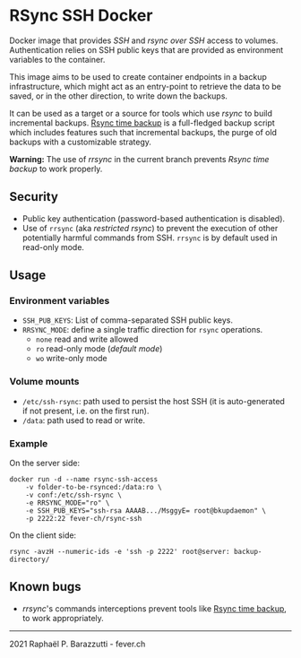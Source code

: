 # RSync SSH Docker

Docker image that provides _SSH_ and _rsync over SSH_ access to volumes. Authentication relies on SSH public keys that are provided as environment variables to the container.

This image aims to be used to create container endpoints in a backup infrastructure, which might act as an entry-point to retrieve the data to be saved, or in the other direction, to write down the backups.

It can be used as a target or a source for tools which use _rsync_ to build incremental backups. 
[Rsync time backup](https://github.com/laurent22/rsync-time-backup) is a full-fledged backup script which includes features such that incremental backups, the purge of old backups with a customizable strategy.

**Warning:** The use of _rrsync_ in the current branch prevents _Rsync time backup_ to work properly.

## Security
- Public key authentication (password-based authentication is disabled).
- Use of `rrsync` (aka *restricted rsync*) to prevent the execution of other potentially harmful commands from SSH. `rrsync` is by default used in read-only mode. 
## Usage
### Environment variables    

- `SSH_PUB_KEYS`: List of comma-separated SSH public keys.
- `RRSYNC_MODE`: define a single traffic direction for `rsync` operations.
    - `none` read and write allowed
    - `ro` read-only mode (_default mode_)
    - `wo` write-only mode

### Volume mounts

- `/etc/ssh-rsync`: path used to persist the host SSH (it is auto-generated if not present, i.e. on the first run).
- `/data`: path used to read or write.
    

### Example

On the server side:

    docker run -d --name rsync-ssh-access 
        -v folder-to-be-rsynced:/data:ro \ 
        -v conf:/etc/ssh-rsync \ 
        -e RRSYNC_MODE="ro" \
        -e SSH_PUB_KEYS="ssh-rsa AAAAB.../MsggyE= root@bkupdaemon" \
        -p 2222:22 fever-ch/rsync-ssh

On the client side:

    rsync -avzH --numeric-ids -e 'ssh -p 2222' root@server: backup-directory/


## Known bugs

- _rrsync_'s commands interceptions prevent tools like [Rsync time backup](https://github.com/laurent22/rsync-time-backup), to work appropriately.

---

2021 Raphaël P. Barazzutti - fever.ch